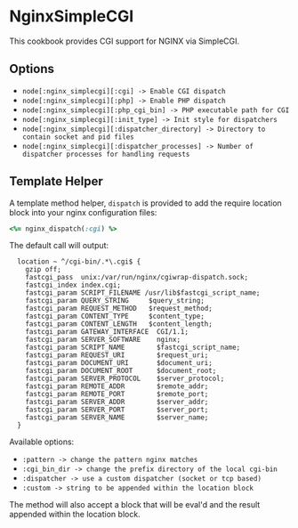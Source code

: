 NginxSimpleCGI
==============

This cookbook provides CGI support for NGINX via SimpleCGI.

Options
-------

* `node[:nginx_simplecgi][:cgi] -> Enable CGI dispatch`
* `node[:nginx_simplecgi][:php] -> Enable PHP dispatch`
* `node[:nginx_simplecgi][:php_cgi_bin] -> PHP executable path for CGI`
* `node[:nginx_simplecgi][:init_type] -> Init style for dispatchers`
* `node[:nginx_simplecgi][:dispatcher_directory] -> Directory to contain socket and pid files`
* `node[:nginx_simplecgi][:dispatcher_processes] -> Number of dispatcher processes for handling requests`

Template Helper
---------------

A template method helper, `dispatch` is provided to add the require location block into your
nginx configuration files:

```ruby
<%= nginx_dispatch(:cgi) %>
```

The default call will output:

```
  location ~ ^/cgi-bin/.*\.cgi$ {
    gzip off; 
    fastcgi_pass  unix:/var/run/nginx/cgiwrap-dispatch.sock;
    fastcgi_index index.cgi;
    fastcgi_param SCRIPT_FILENAME /usr/lib$fastcgi_script_name;
    fastcgi_param QUERY_STRING     $query_string;
    fastcgi_param REQUEST_METHOD   $request_method;
    fastcgi_param CONTENT_TYPE     $content_type;
    fastcgi_param CONTENT_LENGTH   $content_length;
    fastcgi_param GATEWAY_INTERFACE  CGI/1.1;
    fastcgi_param SERVER_SOFTWARE    nginx;
    fastcgi_param SCRIPT_NAME        $fastcgi_script_name;
    fastcgi_param REQUEST_URI        $request_uri;
    fastcgi_param DOCUMENT_URI       $document_uri;
    fastcgi_param DOCUMENT_ROOT      $document_root;
    fastcgi_param SERVER_PROTOCOL    $server_protocol;
    fastcgi_param REMOTE_ADDR        $remote_addr;
    fastcgi_param REMOTE_PORT        $remote_port;
    fastcgi_param SERVER_ADDR        $server_addr;
    fastcgi_param SERVER_PORT        $server_port;
    fastcgi_param SERVER_NAME        $server_name;
  }
```

Available options:

* `:pattern -> change the pattern nginx matches`
* `:cgi_bin_dir -> change the prefix directory of the local cgi-bin`
* `:dispatcher -> use a custom dispatcher (socket or tcp based)`
* `:custom -> string to be appended within the location block`

The method will also accept a block that will be eval'd and the result appended within the location block.
